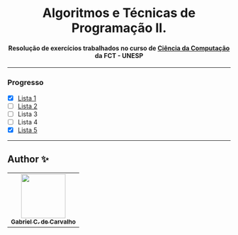 <div align="center">
	<h1>Algoritmos e Técnicas de Programação II.
		<br/>
			<h4>Resolução de exercícios trabalhados no curso de 
        <a href="https://www.fct.unesp.br/#!/graduacao/ciencia-da-computacao/">Ciência da Computação</a>
				 da FCT - UNESP
      </h4>
	</h1>
</div>

---
### Progresso

* [x] [Lista 1](https://github.com/Gabriel-Ciriaco/Listas-ATP-II/tree/main/Lista%201#readme)
* [ ] [Lista 2](https://github.com/Gabriel-Ciriaco/Listas-ATP-II/tree/main/Lista%202#readme)
* [ ] Lista 3
* [ ] Lista 4
* [x] [Lista 5](https://github.com/Gabriel-Ciriaco/Listas-ATP-II/tree/main/Lista%205#readme)

---

## Author ✨

<table>
	<tr>
		<td align="center">
			<a href="https://github.com/Gabriel-Ciriaco">
				<img src="https://avatars.githubusercontent.com/u/66225865" width="100px;" alt=""/>
				<br>
				<sub>
					<b>Gabriel C. de Carvalho</b>
				</sub>
		</td>
	</tr>
</table>
